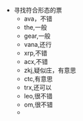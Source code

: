 - 寻找符合形态的票
	- ava，不错
	- the,一般
	- gear,一般
	- vana,还行
	- xrp,不错
	- acx,不错
	- zkj,疑似庄，有意思
	- ctc,有意思
	- trx,还可以
	- leo,很不错
	- om,很不错
	-